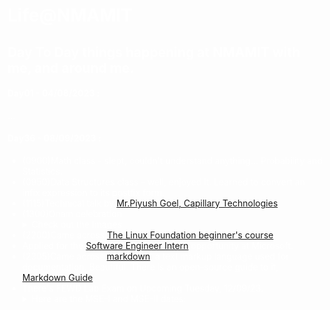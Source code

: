 <html>
<body style="color:white">
  
# Life@NMAMIT 

## Day To Day things happening at NMAMIT with me, and around me.

#### Day01 - 04/08/2023 :

...

#### Day36 - 08/09/2023 :
- (0900)Math class - slept, couldn't understand anything... Probability and Statistics.
- (0950)Data Structures class - well, enjoyed it. Learned to convert an infix expression to its postfix form.
- (1115)Technical talk by [Mr.Piyush Goel, Capillary Technologies](https://www.linkedin.com/in/piyushgoel1/?originalSubdomain=in).
- (1300)Onam celebration
  <details>
  <summary>Check out the Images</summary>
  <img src="images\onam-2023\kathira23.jpg">
  <img src="images\onam-2023\janasagara.jpg">
  </details>
- (2200)Came across [The Linux Foundation beginner's course](https://training.linuxfoundation.org/training/a-beginners-guide-to-linux-kernel-development-lfd103/).
- Applied for the [Software Engineer Intern](https://jobs.careers.microsoft.com/actioncenter/submitted) opportunity at Microsoft.
- (2305)Came across [markdown](https://daringfireball.net/projects/markdown/basics), a text markup language used for documentation. Beautiful. There is an open-source guide to it, [Markdown Guide](https://www.markdownguide.org/).
- There's FEWD Lab Exam on Upcoming Tuesday, 12/09/23.
  <details>
  <summary>Here are the MSE-I and MSE-II dates:</summary>
  <img src="images\mse-dates.jpg">
  </details>
</body>
</html>
